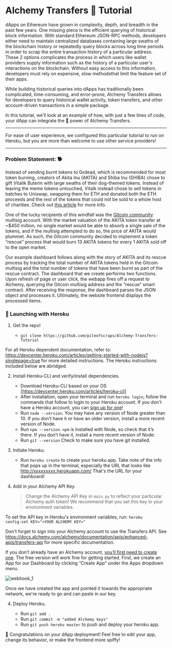 Alchemy Transfers 🔀 Tutorial
============

dApps on Ethereum have grown in complexity, depth, and breadth in the past few years. One missing piece is the efficient querying of historical block information. With standard Ethereum JSON-RPC methods, developers either need to maintain centralized databases containing large swaths of the blockchain history or repeatedly query blocks across long time periods in order to scrap the entire transaction history of a particular address. These 2 options complicates the process in which users like wallet providers supply information such as the history of a particular user's interactions on the blockchain. Without easy access to this information, developers must rely on expensive, slow methodsthat limit the feature set of their apps.

While building historical queries into dApps has traditionally been complicated, time-consuming, and error-prone, Alchemy Transfers allows for developers to query historical wallet activity, token transfers, and other account-driven transactions in a simple package.  

In this tutorial, we’ll look at an example of how, with just a few lines of code, your dApp can integrate the 🔋 power of Alchemy Transfers.
***
For ease of user experience, we configured this particular tutorial to run on Heroku, but you are more than welcome to use other service providers!
***

### Problem Statement: 🐕 ###

Instead of sending burnt tokens to 0xdead, which is recommended for most token burning, creators of Akita Inu (AKITA) and Shiba Inu (SHIBA) chose to gift Vitalik Buterin with large swaths of their dog-themed tokens.  Instead of leaving the meme tokens untouched, Vitalk instead chose to sell tokens in batches to Uniswap, swapping them for ETH and donated both the ETH proceeds and the rest of the tokens that could not be sold to a whole host of charities.  Check out [this article](https://www.theblockcrypto.com/post/104676/vitalik-buterin-donates-more-than-60m-to-charity-after-selling-meme-tokens-including-shiba-inu) for more info.

One of the lucky recipients of this windfall was the [Gitcoin community](https://gitcoin.co/) multisig account.  With the market valuation of the AKITA token transfer at ~$450 million, no single market would be able to absorb a single sale of the tokens, and if the multisig attempted to do so, the price of AKITA would plummet.  As such, the Gitcoin community decided to implement a token “rescue” process that would burn 13 AKITA tokens for every 1 AKITA sold off to the open market.   

Our example dashboard follows along with the story of AKITA and its rescue process by tracking the total number of AKITA tokens held in the Gitcoin multisig and the total number of tokens that have been burnt as part of the rescue contract. The dashboard that we create performs two functions.  Upon refresh of page or user click, the webapp fires off a request to Alchemy, querying the Gitcoin multisig address and the “rescue” smart contract.  After receiving the response, the dashboard parses the JSON object and processes it.  Ultimately, the website frontend displays the processed items.

### 🚀 Launching with Heroku ###

 1. Get the repo!

      * `git clone https://github.com/pileofscraps/Alchemy-Transfers-Tutorial`

For all Heroku dependent documentation, refer to:
https://devcenter.heroku.com/articles/getting-started-with-nodejs?singlepage=true 
for more detailed instructions.  The Heroku instructions included below are abridged.

 2. Install Heroku-CLI and verify/install dependencies.

      * Download Heroku-CLI based on your OS [https://devcenter.heroku.com/articles/heroku-cli]
      * After installation, open your terminal and run `heroku login`; follow the commands that follow to login to your Heroku account.  If you don't have a Heroku account, you can [sign up for one](https://dashboard.heroku.com/apps)!
      * Run `node --version`.  You may have any version of Node greater than 10.  If you don’t have it or have an older version, install a more recent version of Node.
      * Run `npm --version`.  `npm` is installed with Node, so check that it’s there. If you don’t have it, install a more recent version of Node:
      * Run `git --version`   Check to make sure you have git installed.  

 3. Initiate Heroku.

      * Run `heroku create` to create your heroku app. Take note of the info that pops up in the terminal, especially the URL that looks like  http://xxxxxxxxx.herokuapp.com/ That's the URL for your dashboard!

 3. Add in your Alchemy API Key.

      > Change the Alchemy API Key in `main.py` to reflect your particular Alchemy auth token!  We recommend that you set this key in your environment variables. 
       
To set the API key in Heroku's environment variables, run: `heroku config:set KEY="<YOUR ALCHEMY KEY>"`
      
Don't forget to sign into your Alchemy account to use the Transfers API.  See https://docs.alchemy.com/alchemy/documentation/apis/enhanced-apis/transfers-api for more specific documentation.  

If you don’t already have an Alchemy account, [you’ll first need to create one](https://alchemy.com/?r=affiliate:ba2189be-b27d-4ce9-9d52-78ce131fdc2d). The free version will work fine for getting started.  First, we create an App for our Dashboard by clicking “Create App” under the Apps dropdown menu.

![webhook_1](https://github.com/pileofscraps/Alchemy-Transfers-Tutorial/blob/master/app.png)
      
Once we have created the app and pointed it towards the appropriate network, we're ready to go and can paste in our key.

 4. Deploy Heroku.

      * Run `git add .`
      * Run `git commit -m "added Alchemy keys"`
      * Run `git push heroku master` to push and deploy your heroku app.
     
🎉 Congratulations on your dApp deployment! Feel free to edit your app, change its behavior, or make the frontend more spiffy!
